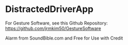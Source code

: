 # DistractedDriverApp

For Gesture Software, see this Github Repository: https://github.com/jrmkim50/GestureSoftware

Alarm from SoundBible.com and Free for Use with Credit

